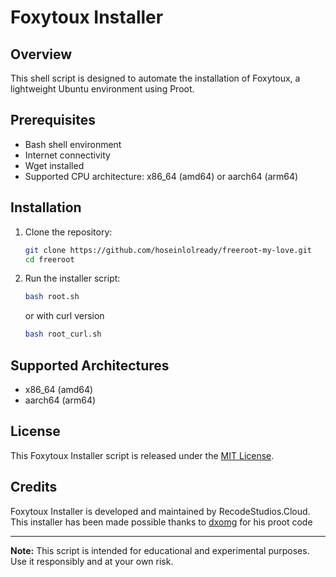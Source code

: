 # Foxytoux Installer

## Overview

This shell script is designed to automate the installation of Foxytoux, a lightweight Ubuntu environment using Proot.

## Prerequisites

- Bash shell environment
- Internet connectivity
- Wget installed
- Supported CPU architecture: x86_64 (amd64) or aarch64 (arm64)

## Installation

1. Clone the repository:

    ```sh
    git clone https://github.com/hoseinlolready/freeroot-my-love.git
    cd freeroot
    ```

2. Run the installer script:

    ```sh
    bash root.sh
    ```
    or with curl version
   
    ```sh
    bash root_curl.sh
    ```

## Supported Architectures

- x86_64 (amd64)
- aarch64 (arm64)

## License

This Foxytoux Installer script is released under the [MIT License](LICENSE).

## Credits

Foxytoux Installer is developed and maintained by RecodeStudios.Cloud.
This installer has been made possible thanks to [dxomg](https://github.com/dxomg) for his proot code

---

**Note:** This script is intended for educational and experimental purposes. Use it responsibly and at your own risk.

